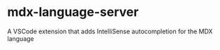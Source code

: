 # mdx-language-server

A VSCode extension that adds IntelliSense autocompletion for the MDX language
